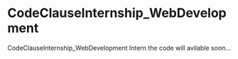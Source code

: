 # CodeClauseInternship_WebDevelopment
CodeClauseInternship_WebDevelopment Intern
the code will avilable soon...